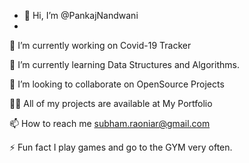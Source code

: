 - 👋 Hi, I’m @PankajNandwani
- 
🔭 I’m currently working on Covid-19 Tracker

🌱 I’m currently learning Data Structures and Algorithms.

👯 I’m looking to collaborate on OpenSource Projects

👨‍💻 All of my projects are available at My Portfolio

📫 How to reach me subham.raoniar@gmail.com

⚡ Fun fact I play games and go to the GYM very often.

<!---
CodewithPankajN/CodewithPankajN is a ✨ special ✨ repository because its `README.md` (this file) appears on your GitHub profile.
You can click the Preview link to take a look at your changes.
--->
